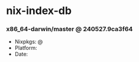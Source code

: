 # nix-index-db
### x86_64-darwin/master @ 240527.9ca3f64
- Nixpkgs: @[](https://github.com/NixOS/nixpkgs/commit/9ca3f649614213b2aaf5f1e16ec06952fe4c2632)
- Platform: 
- Date: 
